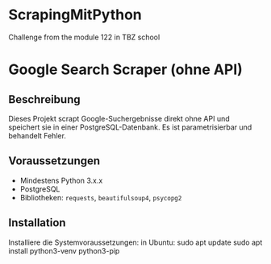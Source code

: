 # ScrapingMitPython
Challenge from the module 122 in TBZ school

# Google Search Scraper (ohne API)

## Beschreibung
Dieses Projekt scrapt Google-Suchergebnisse direkt ohne API und speichert sie in einer PostgreSQL-Datenbank. Es ist parametrisierbar und behandelt Fehler.

## Voraussetzungen
- Mindestens Python 3.x.x
- PostgreSQL
- Bibliotheken: `requests`, `beautifulsoup4`, `psycopg2`

## Installation
  Installiere die Systemvoraussetzungen:
   in Ubuntu:
   sudo apt update
   sudo apt install python3-venv python3-pip
